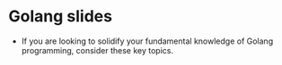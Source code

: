 # Golang slides
- If you are looking to solidify your fundamental knowledge of Golang programming, consider these key topics.

